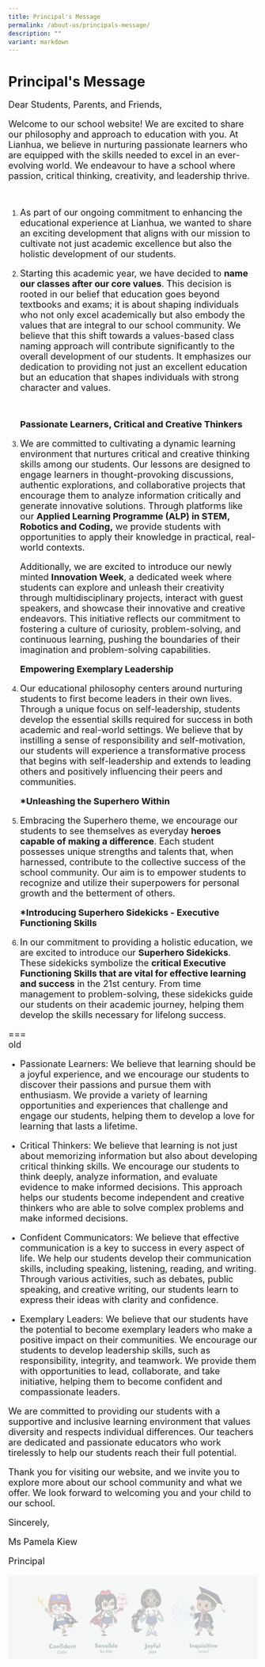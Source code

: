 ```yaml
---
title: Principal's Message
permalink: /about-us/principals-message/
description: ""
variant: markdown
---
```

# Principal's Message

<style>
p {
  font-size: 18px;
}
</style>
	
Dear Students, Parents, and Friends,

<p>Welcome to our school website! We are excited to share our philosophy and approach to education with you. At Lianhua, we believe in nurturing passionate learners who are equipped with the skills needed to excel in an ever-evolving world. We endeavour to have a school where passion, critical thinking, creativity, and leadership thrive.</p>

<br>

<ol type="1">
  <li><p>As part of our ongoing commitment to enhancing the educational experience at Lianhua, we wanted to share an exciting development that aligns with our mission to cultivate not just academic excellence but also the holistic development of our students.</p></li>
	
  <li><p>Starting this academic year, we have decided to <strong>name our classes after our core values</strong>. This decision is rooted in our belief that education goes beyond textbooks and exams; it is about shaping individuals who not only excel academically but also embody the values that are integral to our school community. We believe that this shift towards a values-based class naming approach will contribute significantly to the overall development of our students. It emphasizes our dedication to providing not just an excellent education but an education that shapes individuals with strong character and values.</p></li>

<br>

<strong><p>Passionate Learners, Critical and Creative Thinkers</p></strong>
	<li><p>We are committed to cultivating a dynamic learning environment that nurtures critical and creative thinking skills among our students. Our lessons are designed to engage learners in thought-provoking discussions, authentic explorations, and collaborative projects that encourage them to analyze information critically and generate innovative solutions. Through platforms like our <strong>Applied Learning Programme (ALP) in STEM, Robotics and Coding,</strong> we provide students with opportunities to apply their knowledge in practical, real-world contexts. </p></li>
	
<p>Additionally, we are excited to introduce our newly minted <strong>Innovation Week</strong>, a dedicated week where students can explore and unleash their creativity through multidisciplinary projects, interact with guest speakers, and showcase their innovative and creative endeavors. This initiative reflects our commitment to fostering a culture of curiosity, problem-solving, and continuous learning, pushing the boundaries of their imagination and problem-solving capabilities.</p>	
	

<p><strong>Empowering Exemplary Leadership</strong></p>	
	<li><p>Our educational philosophy centers around nurturing students to first become leaders in their own lives. Through a unique focus on self-leadership, students develop the essential skills required for success in both academic and real-world settings. We believe that by instilling a sense of responsibility and self-motivation, our students will experience a transformative process that begins with self-leadership and extends to leading others and positively influencing their peers and communities. </p></li>
 

<p><strong>*Unleashing the Superhero Within</strong></p>
	<li><p>Embracing the Superhero theme, we encourage our students to see themselves as everyday <strong>heroes capable of making a difference</strong>. Each student possesses unique strengths and talents that, when harnessed, contribute to the collective success of the school community. Our aim is to empower students to recognize and utilize their superpowers for personal growth and the betterment of others.</p></li>
	
<p><strong>*Introducing Superhero Sidekicks - Executive Functioning Skills</strong></p>
	<li><p>In our commitment to providing a holistic education, we are excited to introduce our <strong>Superhero Sidekicks</strong>. These sidekicks symbolize the <strong>critical Executive Functioning Skills that are vital for effective learning and success</strong> in the 21st century. From time management to problem-solving, these sidekicks guide our students on their academic journey, helping them develop the skills necessary for lifelong success.</p></li>


	
</ol> 


===
<br>old

*   Passionate Learners: We believe that learning should be a joyful experience, and we encourage our students to discover their passions and pursue them with enthusiasm. We provide a variety of learning opportunities and experiences that challenge and engage our students, helping them to develop a love for learning that lasts a lifetime.

*   Critical Thinkers: We believe that learning is not just about memorizing information but also about developing critical thinking skills. We encourage our students to think deeply, analyze information, and evaluate evidence to make informed decisions. This approach helps our students become independent and creative thinkers who are able to solve complex problems and make informed decisions.

*   Confident Communicators: We believe that effective communication is a key to success in every aspect of life. We help our students develop their communication skills, including speaking, listening, reading, and writing. Through various activities, such as debates, public speaking, and creative writing, our students learn to express their ideas with clarity and confidence.

*   Exemplary Leaders: We believe that our students have the potential to become exemplary leaders who make a positive impact on their communities. We encourage our students to develop leadership skills, such as responsibility, integrity, and teamwork. We provide them with opportunities to lead, collaborate, and take initiative, helping them to become confident and compassionate leaders.

We are committed to providing our students with a supportive and inclusive learning environment that values diversity and respects individual differences. Our teachers are dedicated and passionate educators who work tirelessly to help our students reach their full potential.

Thank you for visiting our website, and we invite you to explore more about our school community and what we offer. We look forward to welcoming you and your child to our school.

Sincerely,

Ms Pamela Kiew

Principal

![](/images/About%20us/Lian%20Hua%20Pri%20Principal%20image.png)